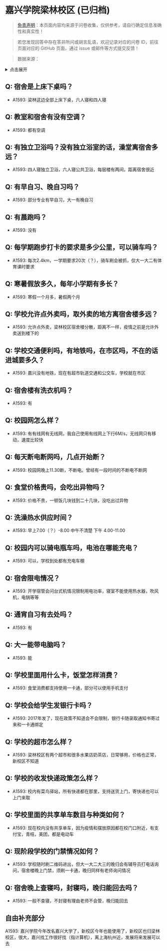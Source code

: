 # 嘉兴学院梁林校区 (已归档)

> [免责声明](https://colleges.chat/#_3)：本页面内容均来源于问卷收集，仅供参考，请自行确定信息准确性和真实性！

> 若您发现回答中存在答非所问或胡言乱语，欢迎记录对应的问卷 ID，前往页面对应的 GitHub 页面，通过 issue 或邮件等方式提交反馈！

> 数据来源：

<details><summary>点击展开</summary>
<ul>
<li>A1593: sxzhgang@gmail.com (2021 年 06 月)</li>
</ul>
</details>

## Q: 宿舍是上床下桌吗？

- A1593: 梁林这边全部上床下桌，六人寝和四人寝

## Q: 教室和宿舍有没有空调？

- A1593: 都有空调

## Q: 有独立卫浴吗？没有独立浴室的话，澡堂离宿舍多远？

- A1593: 四人寝独立卫浴，六人寝公共卫浴，每层楼有两间，距离宿舍很近

## Q: 有早自习、晚自习吗？

- A1593: 部分专业有早自习，大一有晚自习

## Q: 有晨跑吗？

- A1593: 没有

## Q: 每学期跑步打卡的要求是多少公里，可以骑车吗？

- A1593: 每次2.4km，一学期要求20次（？），骑车刷会被抓，仅大一大二有体育课时要求

## Q: 寒暑假放多久，每年小学期有多长？

- A1593: 寒假一个月多，暑假两个月

## Q: 学校允许点外卖吗，取外卖的地方离宿舍楼多远？

- A1593: 允许点外卖，梁林校区宿舍楼分散，距离不一样，疫情之前是允许外卖送到楼下的

## Q: 学校交通便利吗，有地铁吗，在市区吗，不在的话进城要多久？

- A1593: 嘉兴没有地铁，现在有超市轨道交通和公交车，学校就在市区

## Q: 宿舍楼有洗衣机吗？

- A1593: 有

## Q: 校园网怎么样？

- A1593: 有有线网有无线网，我自己使用有线网上下行6M/s，无线网只有移动，速度比较快

## Q: 每天断电断网吗，几点开始断？

- A1593: 校园网晚上11.30断，不断电。曾经有一段时间的不断电不断网

## Q: 食堂价格贵吗，会吃出异物吗？

- A1593: 价格不贵，一顿饭几块钱到二十几块，没吃出过异物

## Q: 洗澡热水供应时间？

- A1593: 早上7.00（？）-8.00 中午不清楚 下午 4.00-11.00

## Q: 校园内可以骑电瓶车吗，电池在哪能充电？

- A1593: 可以，学校到处都有充电车棚

## Q: 宿舍限电情况？

- A1593: 开学宿管会问台式机情况限制用电功率，寝室不能使用热水器，吹风机，电锅等等

## Q: 通宵自习有去处吗？

- A1593: 有

## Q: 大一能带电脑吗？

- A1593: 能

## Q: 学校里面用什么卡，饭堂怎样消费？

- A1593: 食堂消费都支持使用一卡通，部分可以使用手机支付

## Q: 学校会给学生发银行卡吗？

- A1593: 2017年发了，现在政策不知道会不会限制，银行卡随录取通知书寄过来和一卡通绑定

## Q: 学校的超市怎么样？

- A1593: 梁林校区有两个超市和很多水果店奶茶店，日常够用，价格也正常，新校区不知道

## Q: 学校的收发快递政策怎么样？

- A1593: 校内有菜鸟驿站，所有快递都在那里，支持送货上门，寄快递也可以上门来取

## Q: 学校里面的共享单车数目与种类如何？

- A1593: 现在校内没有共享单车，因为疫情和摆放原因都在校门口附近，有支付宝，青桔，美团，都是电动车

## Q: 现阶段学校的门禁情况如何？

- A1593: 学校随时刷二维码进出，但大一大二大三的晚归会有辅导员打电话询问，宿舍楼晚上门禁，须刷一卡通，晚归同样有老师询问情况

## Q: 宿舍晚上查寝吗，封寝吗，晚归能回去吗？

- A1593: 一般不查寝，不封寝有理由老师不会管，晚归能回去

## 自由补充部分

A1593: 嘉兴学院今年改名嘉兴大学了，新校区今年也能使用了，新校区也归梁林校区，很大，嘉兴找工作很好找（指计算机），离上海杭州近，发展将来发展可以去